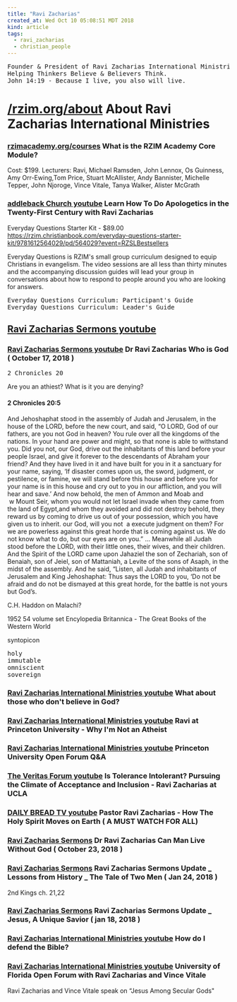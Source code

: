 ```yaml
---
title: "Ravi Zacharias"
created_at: Wed Oct 10 05:08:51 MDT 2018
kind: article
tags:
  - ravi_zacharias
  - christian_people
---
```


<pre>
Founder & President of Ravi Zacharias International Ministries. Atlanta
Helping Thinkers Believe & Believers Think.
John 14:19 - Because I live, you also will live.
</pre>

<h1>
  <a href="https://rzim.org/about/" target="_blank">/rzim.org/about</a>
  About Ravi Zacharias International Ministries
</h1>

<h3>
  <a href="http://rzimacademy.org/courses/core-module/" target="_blank">rzimacademy.org/courses</a>
  What is the RZIM Academy Core Module?
</h3>

Cost: $199.  Lecturers: Ravi, Michael Ramsden, John Lennox, Os Guinness,
Amy Orr-Ewing,Tom Price, Stuart McAllister, Andy Bannister, Michelle
Tepper, John Njoroge, Vince Vitale, Tanya Walker, Alister McGrath

<h3>
  <a href="https://www.youtube.com/watch?v=W2zrHxbucOM&t=3035s" target="_blank">addleback Church youtube</a>
  Learn How To Do Apologetics in the Twenty-First Century with Ravi Zacharias
</h3>

Everyday Questions Starter Kit - $89.00
https://rzim.christianbook.com/everyday-questions-starter-kit/9781612564029/pd/564029?event=RZSLBestsellers

Everyday Questions is RZIM's small group curriculum designed to equip
Christians in evangelism. The video sessions are all less than thirty
minutes and the accompanying discussion guides will lead your group in
conversations about how to respond to people around you who are looking
for answers.

<pre>
Everyday Questions Curriculum: Participant's Guide
Everyday Questions Curriculum: Leader's Guide
</pre>

<h2>
  <a href="https://www.youtube.com/channel/UCjMyc4Y84OGAzcqqBV84w6g/featured" target="_blank">Ravi Zacharias Sermons youtube</a>
</h2>

<h3>
  <a href="https://www.youtube.com/watch?v=qneQpVzsVK0" target="_blank">Ravi Zacharias Sermons youtube</a>
  Dr Ravi Zacharias Who is God ( October 17, 2018 )
</h3>

<pre>
2 Chronicles 20
</pre>

Are you an athiest? What is it you are denying?

<h4>2 Chronicles 20:5</h4>

And Jehoshaphat stood in the assembly of Judah and Jerusalem, in the
house of the LORD, before the new court, and said, “O LORD, God of our
fathers, are you not God in heaven? You rule over all the kingdoms of
the nations. In your hand are power and might, so that none is able to
withstand you. Did you not, our God, drive out the inhabitants of this
land before your people Israel, and give it forever to the descendants
of Abraham your friend? And they have lived in it and have built for
you in it a sanctuary for your name, saying, ‘If disaster comes upon
us, the sword, judgment, or pestilence, or famine, we will stand before
this house and before you for your name is in this house and cry out to
you in our affliction, and you will hear and save.’ And now behold,
the men of Ammon and Moab and  w Mount Seir, whom you would not
let Israel invade when they came from the land of Egypt,and whom they
avoided and did not destroy behold, they reward us by coming to drive
us out of your possession, which you have given us to inherit. our God,
will you not  a execute judgment on them? For we are powerless against
this great horde that is coming against us. We do not know what to do,
but our eyes are on you.”
...
Meanwhile all Judah stood before the LORD, with their little ones, their
wives, and their children. And the Spirit of the LORD came upon Jahaziel
the son of Zechariah, son of Benaiah, son of Jeiel, son of Mattaniah, a
Levite of the sons of Asaph, in the midst of the assembly. And he said,
“Listen, all Judah and inhabitants of Jerusalem and King Jehoshaphat:
Thus says the LORD to you, ‘Do not be afraid and do not be dismayed
at this great horde, for the battle is not yours but God’s.

C.H. Haddon on Malachi?

1952 54 volume set
Encylopedia Britannica -
The Great Books of the Western World

syntopicon

<pre>
holy
immutable
omniscient
sovereign
</pre>

<h3>
  <a href="https://www.youtube.com/watch?v=yZLzLVAUJiU" target="_blank">Ravi Zacharias International Ministries youtube</a>
  What about those who don't believe in God?
</h3>

<h3>
  <a href="https://www.youtube.com/watch?v=d6aDoOzYN-U" target="_blank">Ravi Zacharias International Ministries youtube</a>
  Ravi at Princeton University - Why I'm Not an Atheist 
</h3>

<h3>
  <a href="https://www.youtube.com/watch?v=M8XSa79sU0M" target="_blank">Ravi Zacharias International Ministries youtube</a>
  Princeton University Open Forum Q&A
</h3>

<h3>
  <a href="https://www.youtube.com/watch?v=uyTa5r4GG4M" target="_blank">The Veritas Forum youtube</a>
  Is Tolerance Intolerant? Pursuing the Climate of Acceptance and Inclusion - Ravi Zacharias at UCLA
</h3>

<h3>
  <a href="https://www.youtube.com/watch?v=0Ru4MurDhKg" target="_blank">DAILY BREAD TV youtube</a>
  Pastor Ravi Zacharias - How The Holy Spirit Moves on Earth ( A MUST WATCH FOR ALL)
</h3>

<h3>
  <a href="https://www.youtube.com/watch?v=QsT9PVLM9sQ" target="_blank">Ravi Zacharias Sermons</a>
  Dr Ravi Zacharias Can Man Live Without God ( October 23, 2018 )
</h3>

<h3>
  <a href="https://www.youtube.com/watch?v=Fr2e2V_3XPs" target="_blank">Ravi Zacharias Sermons</a>
  Ravi Zacharias Sermons Update _ Lessons from History _ The Tale of Two Men ( Jan 24, 2018 )
</h3>

2nd Kings ch. 21,22

<h3>
  <a href="https://www.youtube.com/watch?v=0uJqTvRP-Qc" target="_blank">Ravi Zacharias Sermons</a>
  Ravi Zacharias Sermons Update _ Jesus, A Unique Savior ( jan 18, 2018 )
</h3>

<h3>
  <a href="https://www.youtube.com/watch?v=1u5cXb4zHbM" target="_blank">Ravi Zacharias International Ministries youtube</a>
  How do I defend the Bible?
</h3>

<h3>
  <a href="https://www.youtube.com/watch?v=-_vTZVIYdR4" target="_blank">Ravi Zacharias International Ministries youtube</a>
  University of Florida Open Forum with Ravi Zacharias and Vince Vitale
</h3>

Ravi Zacharias and Vince Vitale speak on “Jesus Among Secular Gods"

<!--
html boilerplate fragments
<a href="" target="_blank"></a>
<a name=""></a>
<img src="" width="400px">
<ul>
  <li></li>
  <li><a href="" target="_blank"></a></li>
</ul>
<pre>
</pre>
<p style="margin-bottom: 2em;"></p>
<hr style="border: 0; height: 3px; background: #333; background-image: linear-gradient(to right, #ccc, #333, #ccc);">
<pre><code>
</code></pre>
<math xmlns='http://www.w3.org/1998/Math/MathML' display='block'>
</math>
-->
